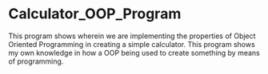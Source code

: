 # Calculator_OOP_Program
This program shows wherein we are implementing the properties of Object Oriented Programming in creating a simple calculator. This program shows my own knowledge in how a OOP being used to create something by means of programming. 

